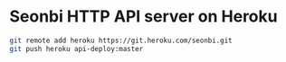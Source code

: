 Seonbi HTTP API server on Heroku
================================

~~~~ bash
git remote add heroku https://git.heroku.com/seonbi.git
git push heroku api-deploy:master
~~~~
